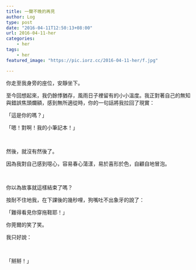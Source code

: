```yaml
---
title: 一聲不晚的再見
author: Log
type: post
date: "2016-04-11T12:50:13+08:00"
url: 2016-04-11-her
categories:
    - her
tags:
    - her
featured_image: "https://pic.iorz.cc/2016-04-11-her/f.jpg"

---
```



你走至我身旁的座位，安靜坐下。

至今回想起來，我仍餘悸猶存，風雨日子裡留有的小小溫度。我正對著自己的無知與錯誤焦頭爛額，感到無所適從時，你的一句話將我拉回了現實：

「這是你的嗎？」

「嗯！對啊！我的小筆記本！」

&nbsp;

然後，就沒有然後了。

因為我對自己感到噁心，容易春心蕩漾，易於喜形於色，自顧自地冒泡。

&nbsp;

你以為故事就這樣結束了嗎？

按耐不住地我，在下課後的幾秒哩，狗嘴吐不出象牙的說了：

「難得看見你穿拖鞋耶！」

你莞爾的笑了笑。

我只好說：

&nbsp;

「掰掰！」